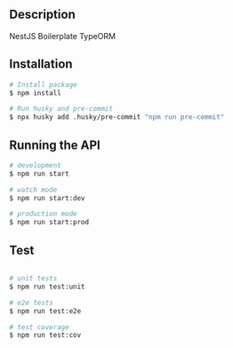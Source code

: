 
[circleci-image]: https://img.shields.io/circleci/build/github/nestjs/nest/master?token=abc123def456
[circleci-url]: https://circleci.com/gh/nestjs/nest

 
## Description

NestJS Boilerplate TypeORM

## Installation

```bash
# Install package
$ npm install

# Run husky and pre-commit
$ npx husky add .husky/pre-commit "npm run pre-commit"
```

## Running the API

```bash
# development
$ npm run start

# watch mode
$ npm run start:dev

# production mode
$ npm run start:prod
```

## Test

```bash

# unit tests
$ npm run test:unit

# e2e tests
$ npm run test:e2e

# test coverage
$ npm run test:cov
```
